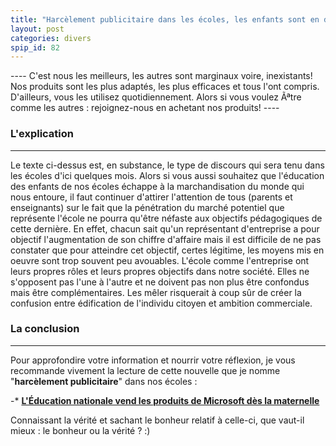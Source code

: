 ```yaml
---
title: "Harcèlement publicitaire dans les écoles, les enfants sont en danger."
layout: post
categories: divers
spip_id: 82
---
```

<p class="chapo">
----
C'est nous les meilleurs, les autres sont marginaux voire, inexistants!
Nos produits sont les plus adaptés, les plus efficaces et tous l'ont compris. D'ailleurs, vous les utilisez quotidiennement.
Alors si vous voulez Ãªtre comme les autres : rejoignez-nous en achetant nos produits!
----
</p>

### L'explication ###
----
Le texte ci-dessus est, en substance, le type de discours qui sera tenu dans les écoles d'ici quelques mois. Alors si vous aussi souhaitez que l'éducation des enfants de nos écoles échappe à la marchandisation du monde qui nous entoure, il faut continuer d'attirer l'attention de tous (parents et enseignants) sur le fait que la pénétration du marché potentiel que représente l'école ne pourra qu'être néfaste aux objectifs pédagogiques de cette dernière.
En effet, chacun sait qu'un représentant d'entreprise a pour objectif l'augmentation de son chiffre d'affaire mais il est difficile de ne pas constater que pour atteindre cet objectif, certes légitime, les moyens mis en oeuvre sont trop souvent peu avouables.
L'école comme l'entreprise ont leurs propres rôles et leurs propres objectifs dans notre société. Elles ne s'opposent pas l'une à l'autre et ne doivent pas non plus être confondus mais être complémentaires. Les mêler risquerait à coup sûr de créer la confusion entre édification de l'individu citoyen et ambition commerciale.


### La conclusion ###
----
Pour approfondire votre information et nourrir votre réflexion, je vous recommande vivement la lecture de cette nouvelle que je nomme "**harcèlement publicitaire**" dans nos écoles :

-* **[L'Éducation nationale vend les produits de Microsoft dès la maternelle](http://www.april.org/articles/communiques/pr-20060609.html)**






<p class="ps">
Connaissant la vérité et sachant le bonheur relatif à celle-ci, que vaut-il mieux : le bonheur ou la vérité ? :)

</p>
